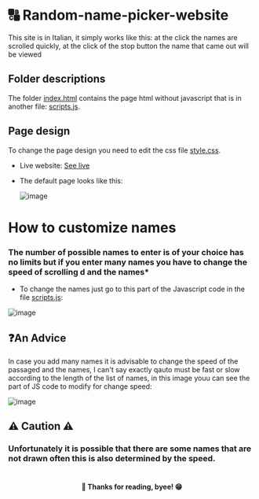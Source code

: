 # 🔠 Random-name-picker-website

This site is in Italian, it simply works like this: at the click the names are scrolled quickly, at the click of the stop button the name that came out will be viewed

<h2>Folder descriptions</h2>
The folder <a href="https://github.com/Custyyyy/Random-name-picker-site/blob/main/Index.html">index.html</a> contains the page html without javascript that is in another file: <a href="https://github.com/Custyyyy/Random-name-picker-site/blob/main/script.js">scripts.js</a>.

<h2>Page design</h2>
To change the page design you need to edit the css file <a href="https://github.com/Custyyyy/Random-name-picker-site/blob/main/style.css">style.css</a>.

- Live website: [See live](https://sorteggionomi.000webhostapp.com/)

- The default page looks like this:

  ![image](https://cdn.discordapp.com/attachments/808121726876647484/930117127418019930/Schermata_2022-01-10_alle_16.12.27.png)

<h1>How to customize names</h1>
<h3>The number of possible names to enter is of your choice has no limits but if you enter many names you have to change the speed of scrolling d and the names*</h3>

- To change the names just go to this part of the Javascript code in the file <a href="https://github.com/Custyyyy/Random-name-picker-site/blob/main/script.js">scripts.js</a>:


![image](https://cdn.discordapp.com/attachments/805528177844944929/930122502993227816/Group_5.png)

<h2>❓An Advice</h2>
In case you add many names it is advisable to change the speed of the passaged and the names, I can't say exactly qauto must be fast or slow according to the length of the list of names, in this image youu can see the part of JS code to modify for change speed:

 ![image](https://cdn.discordapp.com/attachments/805528177844944929/930125391220314132/image_7.png)

<h2>⚠️ Caution ⚠️</h2>
<h3>Unfortunately it is possible that there are some names that are not drawn often this is also determined by the speed.</h3>

<h1></h1>
<h4 align="center"> 👋  Thanks for reading, byee!  😁</h4>
